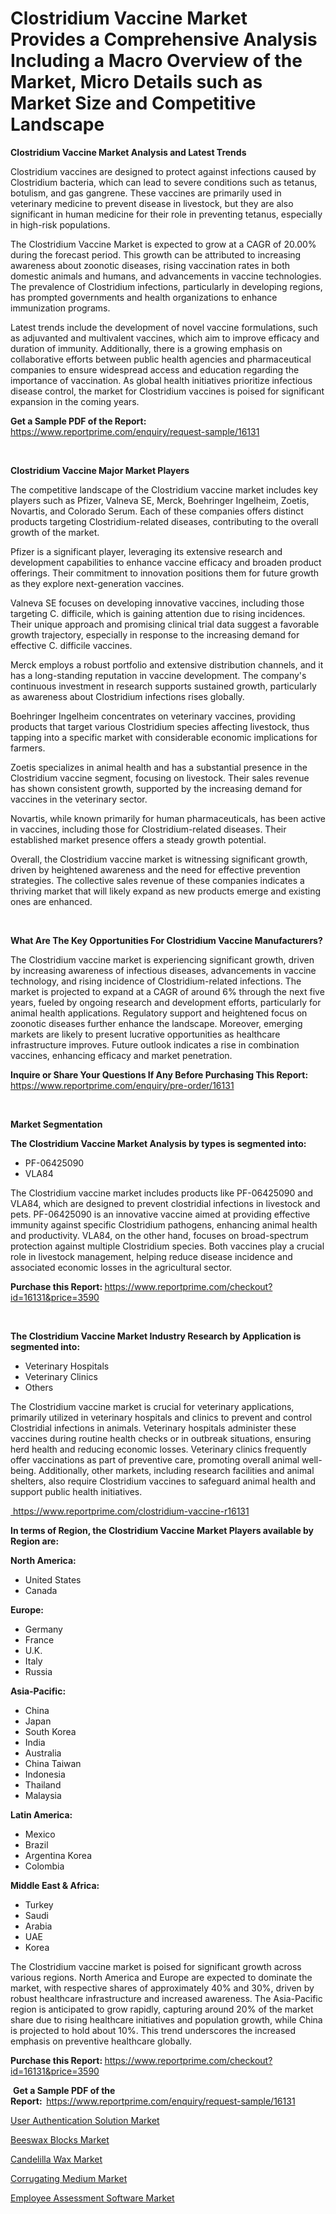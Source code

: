 <p><h1>Clostridium Vaccine Market Provides a Comprehensive Analysis Including a Macro Overview of the Market, Micro Details such as Market Size and Competitive Landscape</h1></p><p><strong>Clostridium Vaccine Market Analysis and Latest Trends</strong></p>
<p><p>Clostridium vaccines are designed to protect against infections caused by Clostridium bacteria, which can lead to severe conditions such as tetanus, botulism, and gas gangrene. These vaccines are primarily used in veterinary medicine to prevent disease in livestock, but they are also significant in human medicine for their role in preventing tetanus, especially in high-risk populations.</p><p>The Clostridium Vaccine Market is expected to grow at a CAGR of 20.00% during the forecast period. This growth can be attributed to increasing awareness about zoonotic diseases, rising vaccination rates in both domestic animals and humans, and advancements in vaccine technologies. The prevalence of Clostridium infections, particularly in developing regions, has prompted governments and health organizations to enhance immunization programs.</p><p>Latest trends include the development of novel vaccine formulations, such as adjuvanted and multivalent vaccines, which aim to improve efficacy and duration of immunity. Additionally, there is a growing emphasis on collaborative efforts between public health agencies and pharmaceutical companies to ensure widespread access and education regarding the importance of vaccination. As global health initiatives prioritize infectious disease control, the market for Clostridium vaccines is poised for significant expansion in the coming years.</p></p>
<p><strong>Get a Sample PDF of the Report:&nbsp;</strong> <a href="https://www.reportprime.com/enquiry/request-sample/16131?utm_campaign=1137&utm_medium=2&utm_source=Github&utm_content=ia&utm_term=16112024&utm_id=clostridium-vaccine">https://www.reportprime.com/enquiry/request-sample/16131</a></p>
<p>&nbsp;</p>
<p><strong>Clostridium Vaccine Major Market Players</strong></p>
<p><p>The competitive landscape of the Clostridium vaccine market includes key players such as Pfizer, Valneva SE, Merck, Boehringer Ingelheim, Zoetis, Novartis, and Colorado Serum. Each of these companies offers distinct products targeting Clostridium-related diseases, contributing to the overall growth of the market.</p><p>Pfizer is a significant player, leveraging its extensive research and development capabilities to enhance vaccine efficacy and broaden product offerings. Their commitment to innovation positions them for future growth as they explore next-generation vaccines.</p><p>Valneva SE focuses on developing innovative vaccines, including those targeting C. difficile, which is gaining attention due to rising incidences. Their unique approach and promising clinical trial data suggest a favorable growth trajectory, especially in response to the increasing demand for effective C. difficile vaccines.</p><p>Merck employs a robust portfolio and extensive distribution channels, and it has a long-standing reputation in vaccine development. The company's continuous investment in research supports sustained growth, particularly as awareness about Clostridium infections rises globally.</p><p>Boehringer Ingelheim concentrates on veterinary vaccines, providing products that target various Clostridium species affecting livestock, thus tapping into a specific market with considerable economic implications for farmers.</p><p>Zoetis specializes in animal health and has a substantial presence in the Clostridium vaccine segment, focusing on livestock. Their sales revenue has shown consistent growth, supported by the increasing demand for vaccines in the veterinary sector.</p><p>Novartis, while known primarily for human pharmaceuticals, has been active in vaccines, including those for Clostridium-related diseases. Their established market presence offers a steady growth potential.</p><p>Overall, the Clostridium vaccine market is witnessing significant growth, driven by heightened awareness and the need for effective prevention strategies. The collective sales revenue of these companies indicates a thriving market that will likely expand as new products emerge and existing ones are enhanced.</p></p>
<p>&nbsp;</p>
<p><strong>What Are The Key Opportunities For Clostridium Vaccine Manufacturers?</strong></p>
<p><p>The Clostridium vaccine market is experiencing significant growth, driven by increasing awareness of infectious diseases, advancements in vaccine technology, and rising incidence of Clostridium-related infections. The market is projected to expand at a CAGR of around 6% through the next five years, fueled by ongoing research and development efforts, particularly for animal health applications. Regulatory support and heightened focus on zoonotic diseases further enhance the landscape. Moreover, emerging markets are likely to present lucrative opportunities as healthcare infrastructure improves. Future outlook indicates a rise in combination vaccines, enhancing efficacy and market penetration.</p></p>
<p><strong>Inquire or Share Your Questions If Any Before Purchasing This Report:</strong> <a href="https://www.reportprime.com/enquiry/pre-order/16131?utm_campaign=1137&utm_medium=2&utm_source=Github&utm_content=ia&utm_term=16112024&utm_id=clostridium-vaccine">https://www.reportprime.com/enquiry/pre-order/16131</a></p>
<p>&nbsp;</p>
<p><strong>Market Segmentation</strong></p>
<p><strong>The Clostridium Vaccine Market Analysis by types is segmented into:</strong></p>
<p><ul><li>PF-06425090</li><li>VLA84</li></ul></p>
<p><p>The Clostridium vaccine market includes products like PF-06425090 and VLA84, which are designed to prevent clostridial infections in livestock and pets. PF-06425090 is an innovative vaccine aimed at providing effective immunity against specific Clostridium pathogens, enhancing animal health and productivity. VLA84, on the other hand, focuses on broad-spectrum protection against multiple Clostridium species. Both vaccines play a crucial role in livestock management, helping reduce disease incidence and associated economic losses in the agricultural sector.</p></p>
<p><strong>Purchase this Report:&nbsp;</strong><a href="https://www.reportprime.com/checkout?id=16131&price=3590&utm_campaign=1137&utm_medium=2&utm_source=Github&utm_content=ia&utm_term=16112024&utm_id=clostridium-vaccine">https://www.reportprime.com/checkout?id=16131&price=3590</a></p>
<p>&nbsp;</p>
<p><strong>The Clostridium Vaccine Market Industry Research by Application is segmented into:</strong></p>
<p><ul><li>Veterinary Hospitals</li><li>Veterinary Clinics</li><li>Others</li></ul></p>
<p><p>The Clostridium vaccine market is crucial for veterinary applications, primarily utilized in veterinary hospitals and clinics to prevent and control Clostridial infections in animals. Veterinary hospitals administer these vaccines during routine health checks or in outbreak situations, ensuring herd health and reducing economic losses. Veterinary clinics frequently offer vaccinations as part of preventive care, promoting overall animal well-being. Additionally, other markets, including research facilities and animal shelters, also require Clostridium vaccines to safeguard animal health and support public health initiatives.</p></p>
<p><a href="https://www.reportprime.com/clostridium-vaccine-r16131?utm_campaign=1137&utm_medium=2&utm_source=Github&utm_content=ia&utm_term=16112024&utm_id=clostridium-vaccine">&nbsp;https://www.reportprime.com/clostridium-vaccine-r16131</a></p>
<p><strong>In terms of Region, the Clostridium Vaccine Market Players available by Region are:</strong></p>
<p>
    <p> <strong> North America: </strong>
        <ul>
            <li>United States</li>
            <li>Canada</li>
        </ul>
        </p> 
    <p> <strong> Europe: </strong>
        <ul>
            <li>Germany</li>
            <li>France</li>
            <li>U.K.</li>
            <li>Italy</li>
            <li>Russia</li>
        </ul>
        </p> 
    <p> <strong> Asia-Pacific: </strong>
        <ul>
            <li>China</li>
            <li>Japan</li>
            <li>South Korea</li>
            <li>India</li>
            <li>Australia</li>
            <li>China Taiwan</li>
            <li>Indonesia</li>
            <li>Thailand</li>
            <li>Malaysia</li>
        </ul>
        </p> 
    <p> <strong> Latin America: </strong>
        <ul>
            <li>Mexico</li>
            <li>Brazil</li>
            <li>Argentina Korea</li>
            <li>Colombia</li>
        </ul>
        </p> 
    <p> <strong> Middle East & Africa: </strong>
        <ul>
            <li>Turkey</li>
            <li>Saudi</li>
            <li>Arabia</li>
            <li>UAE</li>
            <li>Korea</li>
        </ul>
    </p>
    </p>
<p><p>The Clostridium vaccine market is poised for significant growth across various regions. North America and Europe are expected to dominate the market, with respective shares of approximately 40% and 30%, driven by robust healthcare infrastructure and increased awareness. The Asia-Pacific region is anticipated to grow rapidly, capturing around 20% of the market share due to rising healthcare initiatives and population growth, while China is projected to hold about 10%. This trend underscores the increased emphasis on preventive healthcare globally.</p></p>
<p><strong>Purchase this Report: </strong><a href="https://www.reportprime.com/checkout?id=16131&price=3590&utm_campaign=1137&utm_medium=2&utm_source=Github&utm_content=ia&utm_term=16112024&utm_id=clostridium-vaccine">https://www.reportprime.com/checkout?id=16131&price=3590</a></p>
<p>&nbsp;<strong>Get a Sample PDF of the Report:&nbsp;&nbsp;</strong><a href="https://www.reportprime.com/enquiry/request-sample/16131?utm_campaign=1137&utm_medium=2&utm_source=Github&utm_content=ia&utm_term=16112024&utm_id=clostridium-vaccine">https://www.reportprime.com/enquiry/request-sample/16131</a></p>
<p><strong></strong></p>
<p><p><a href="https://issuu.com/reportprime-2/docs/user-authentication-solution-market_319e9e6c02af8e?utm_campaign=1137&utm_medium=2&utm_source=Github&utm_content=ia&utm_term=16112024&utm_id=clostridium-vaccine">User Authentication Solution Market</a></p><p><a href="https://www.linkedin.com/pulse/beeswax-blocks-market-size-share-growth-analysis-type-f8nje?utm_campaign=1137&utm_medium=2&utm_source=Github&utm_content=ia&utm_term=16112024&utm_id=clostridium-vaccine">Beeswax Blocks Market</a></p><p><a href="https://www.linkedin.com/pulse/candelilla-wax-landscape-product-spectrum-market-trajectories-fymde?utm_campaign=1137&utm_medium=2&utm_source=Github&utm_content=ia&utm_term=16112024&utm_id=clostridium-vaccine">Candelilla Wax Market</a></p><p><a href="https://www.linkedin.com/pulse/global-corrugating-medium-market-comprehensive-analysis-size-ixwve?utm_campaign=1137&utm_medium=2&utm_source=Github&utm_content=ia&utm_term=16112024&utm_id=clostridium-vaccine">Corrugating Medium Market</a></p><p><a href="https://issuu.com/reportprime-2/docs/employee-assessment-software-market_cf177d173bf8fc?utm_campaign=1137&utm_medium=2&utm_source=Github&utm_content=ia&utm_term=16112024&utm_id=clostridium-vaccine">Employee Assessment Software Market</a></p></p>